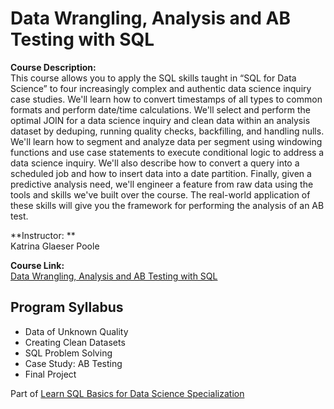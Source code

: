 # Data Wrangling, Analysis and AB Testing with SQL
**Course Description:<br>**
This course allows you to apply the SQL skills taught in “SQL for Data Science” to four increasingly complex and authentic data science inquiry case studies. We'll learn how to convert timestamps of all types to common formats and perform date/time calculations. We'll select and perform the optimal JOIN for a data science inquiry and clean data within an analysis dataset by deduping, running quality checks, backfilling, and handling nulls. We'll learn how to segment and analyze data per segment using windowing functions and use case statements to execute conditional logic to address a data science inquiry. We'll also describe how to convert a query into a scheduled job and how to insert data into a date partition. Finally, given a predictive analysis need, we'll engineer a feature from raw data using the tools and skills we've built over the course. The real-world application of these skills will give you the framework for performing the analysis of an AB test.

**Instructor: **<br>
Katrina Glaeser Poole

**Course Link: <br>**
[Data Wrangling, Analysis and AB Testing with SQL](https://www.coursera.org/learn/data-wrangling-analysis-abtesting/home/info)

## Program Syllabus
- Data of Unknown Quality
- Creating Clean Datasets
- SQL Problem Solving
- Case Study: AB Testing
- Final Project

Part of [Learn SQL Basics for Data Science Specialization](https://www.coursera.org/specializations/learn-sql-basics-data-science)
